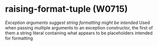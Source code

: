 # raising-format-tuple (W0715)

*Exception arguments suggest string formatting might be intended* Used
when passing multiple arguments to an exception constructor, the first
of them a string literal containing what appears to be placeholders
intended for formatting
